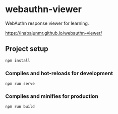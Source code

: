 # webauthn-viewer

WebAuthn response viewer for learning.

https://inabajunmr.github.io/webauthn-viewer/

## Project setup
```
npm install
```

### Compiles and hot-reloads for development
```
npm run serve
```

### Compiles and minifies for production
```
npm run build
```

